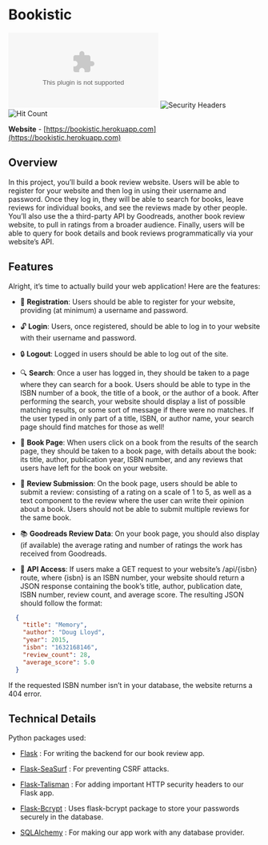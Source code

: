 # Bookistic
![Website Status](https://img.shields.io/website/https/bookistic.herokuapp.com?down_color=lightgrey&down_message=offline&style=flat-square&up_color=blue&up_message=online)
![Security Headers](https://img.shields.io/security-headers?style=flat-square&url=https%3A%2F%2Fbookistic.herokuapp.com)
![Hit Count](http://hits.dwyl.io/udit-001/book-review.svg)

**Website** - [https://bookistic.herokuapp.com](https://bookistic.herokuapp.com)

## Overview 
In this project, you’ll build a book review website. Users will be able to register for your website and then log in using their username and password. Once they log in, they will be able to search for books, leave reviews for individual books, and see the reviews made by other people. You’ll also use the a third-party API by Goodreads, another book review website, to pull in ratings from a broader audience. Finally, users will be able to query for book details and book reviews programmatically via your website’s API.

## Features
Alright, it’s time to actually build your web application! Here are the features:

- 👤 **Registration**: Users should be able to register for your website, providing (at minimum) a username and password.
- 🔓 **Login**: Users, once registered, should be able to log in to your website with their username and password.
- 🔒 **Logout**: Logged in users should be able to log out of the site.
- 🔍 **Search**: Once a user has logged in, they should be taken to a page where they can search for a book. Users should be able to type in the ISBN number of a book, the title of a book, or the author of a book. After performing the search, your website should display a list of possible matching results, or some sort of message if there were no matches. If the user typed in only part of a title, ISBN, or author name, your search page should find matches for those as well!
- 📖 **Book Page**: When users click on a book from the results of the search page, they should be taken to a book page, with details about the book: its title, author, publication year, ISBN number, and any reviews that users have left for the book on your website.
- 📝 **Review Submission**: On the book page, users should be able to submit a review: consisting of a rating on a scale of 1 to 5, as well as a text component to the review where the user can write their opinion about a book. Users should not be able to submit multiple reviews for the same book.
- 📚 **Goodreads Review Data**: On your book page, you should also display (if available) the average rating and number of ratings the work has received from Goodreads.

- 🤖 **API Access**: If users make a GET request to your website’s /api/{isbn} route, where {isbn} is an ISBN number, your website should return a JSON response containing the book’s title, author, publication date, ISBN number, review count, and average score. The resulting JSON should follow the format:
  
```json
  {
    "title": "Memory",
    "author": "Doug Lloyd",
    "year": 2015,
    "isbn": "1632168146",
    "review_count": 28,
    "average_score": 5.0
  }
```

If the requested ISBN number isn’t in your database, the website returns a 404 error.

## Technical Details
Python packages used: 

- [Flask](https://flask.palletsprojects.com/en/1.1.x/) : For writing the backend for our book review app.
- [Flask-SeaSurf](https://flask-seasurf.readthedocs.io/en/latest/) : For preventing CSRF attacks.
- [Flask-Talisman](https://github.com/GoogleCloudPlatform/flask-talisman) : For adding important HTTP security headers to our Flask app.

- [Flask-Bcrypt](https://flask-bcrypt.readthedocs.io/en/latest/) : Uses flask-bcrypt package to store your passwords securely in the database.
- [SQLAlchemy](https://www.sqlalchemy.org/) : For making our app work with any database provider.
